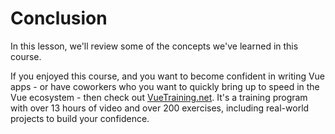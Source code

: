 # Conclusion

In this lesson, we'll review some of the concepts we've learned in this course.

If you enjoyed this course, and you want to become confident in writing Vue apps - or have coworkers who you want to quickly bring up to speed in the Vue ecosystem - then check out [VueTraining.net](https://vuemastery--vuetraining.thrivecart.com/vue-training/).  It's a training program with over 13 hours of video and over 200 exercises, including real-world projects to build your confidence.
